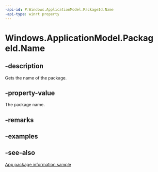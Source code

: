 ```yaml
---
-api-id: P:Windows.ApplicationModel.PackageId.Name
-api-type: winrt property
---
```


<!-- Property syntax
public string Name { get; }
-->

# Windows.ApplicationModel.PackageId.Name

## -description
Gets the name of the package.

## -property-value
The package name.

## -remarks

## -examples

## -see-also
[App package information sample](https://code.msdn.microsoft.com/windowsapps/Package-sample-46e239fa)
